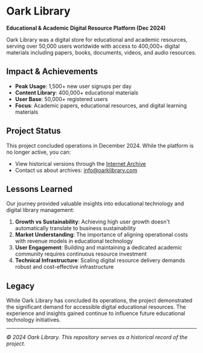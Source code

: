 # Oark Library

**Educational & Academic Digital Resource Platform (Dec 2024)**

Oark Library was a digital store for educational and academic resources, serving over 50,000 users worldwide with access to 400,000+ digital materials including papers, books, documents, videos, and audio resources.

## Impact & Achievements

- **Peak Usage**: 1,500+ new user signups per day
- **Content Library**: 400,000+ educational materials
- **User Base**: 50,000+ registered users
- **Focus**: Academic papers, educational resources, and digital learning materials

## Project Status

This project concluded operations in December 2024. While the platform is no longer active, you can:
- View historical versions through the [Internet Archive](https://web.archive.org/web/20240917192838/https://oarklibrary.com/)
- Contact us about archives: info@oarklibrary.com

## Lessons Learned

Our journey provided valuable insights into educational technology and digital library management:

1. **Growth vs Sustainability**: Achieving high user growth doesn't automatically translate to business sustainability
2. **Market Understanding**: The importance of aligning operational costs with revenue models in educational technology
3. **User Engagement**: Building and maintaining a dedicated academic community requires continuous resource investment
4. **Technical Infrastructure**: Scaling digital resource delivery demands robust and cost-effective infrastructure

## Legacy

While Oark Library has concluded its operations, the project demonstrated the significant demand for accessible digital educational resources. The experience and insights gained continue to influence future educational technology initiatives.

---
*© 2024 Oark Library. This repository serves as a historical record of the project.*